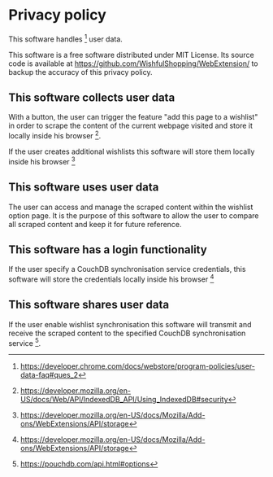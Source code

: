 # Privacy policy

This software handles [^1] user data.

This software is a free software distributed under MIT License. Its source code is available at https://github.com/WishfulShopping/WebExtension/ to backup the accuracy of this privacy policy.

## This software collects user data

With a button, the user can trigger the feature "add this page to a wishlist" in order to scrape the content of the current webpage visited and store it locally inside his browser [^2].

If the user creates additional wishlists this software will store them locally inside his browser [^3]

## This software uses user data

The user can access and manage the scraped content within the wishlist option page. It is the purpose of this software to allow the user to compare all scraped content and keep it for future reference.

## This software has a login functionality

If the user specify a CouchDB synchronisation service credentials, this software will store the credentials locally inside his browser [^3]

## This software shares user data

If the user enable wishlist synchronisation this software will transmit and receive the scraped content to the specified CouchDB synchronisation service [^4].

[^1]: https://developer.chrome.com/docs/webstore/program-policies/user-data-faq#ques_2
[^2]: https://developer.mozilla.org/en-US/docs/Web/API/IndexedDB_API/Using_IndexedDB#security
[^3]: https://developer.mozilla.org/en-US/docs/Mozilla/Add-ons/WebExtensions/API/storage
[^4]: https://pouchdb.com/api.html#options
